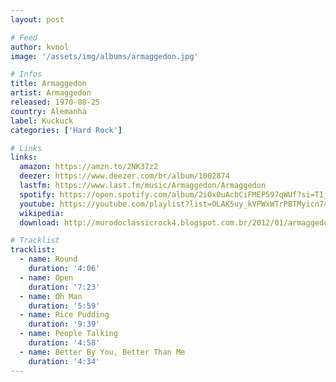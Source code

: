 ```yaml
---
layout: post

# Feed
author: kvnol
image: '/assets/img/albums/armaggedon.jpg'

# Infos
title: Armaggedon
artist: Armaggedon
released: 1970-08-25
country: Alemanha
label: Kuckuck
categories: ['Hard Rock']

# Links
links:
  amazon: https://amzn.to/2NK37z2
  deezer: https://www.deezer.com/br/album/1002874
  lastfm: https://www.last.fm/music/Armaggedon/Armaggedon
  spotify: https://open.spotify.com/album/2iOx0uAcbCiFMEP597qWUf?si=TIjyZvh0SPiWbFJiQZu0GQ
  youtube: https://youtube.com/playlist?list=OLAK5uy_kVPWxWTrPBTMyicn74ViNq8PaB-lKEkwU
  wikipedia:
  download: http://murodoclassicrock4.blogspot.com.br/2012/01/armaggedon-1970-ger.html

# Tracklist
tracklist:
  - name: Round
    duration: '4:06'
  - name: Open
    duration: '7:23'
  - name: Oh Man
    duration: '5:59'
  - name: Rice Pudding
    duration: '9:39'
  - name: People Talking
    duration: '4:58'
  - name: Better By You, Better Than Me
    duration: '4:34'
---
```

